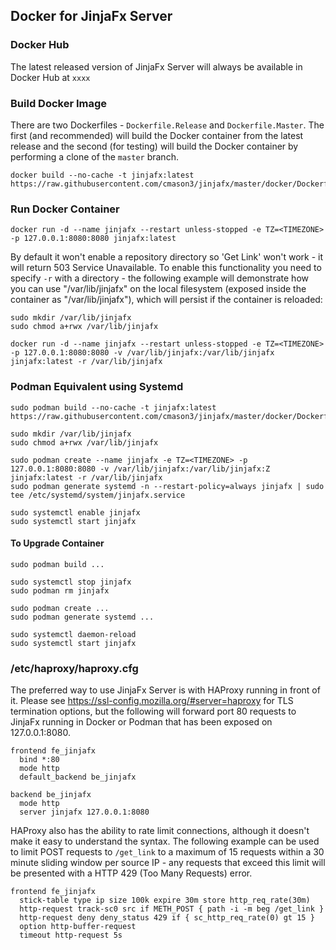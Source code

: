 ## Docker for JinjaFx Server

### Docker Hub

The latest released version of JinjaFx Server will always be available in Docker Hub at `xxxx`

### Build Docker Image

There are two Dockerfiles - `Dockerfile.Release` and `Dockerfile.Master`. The first (and recommended) will build the Docker container from the latest release and the second (for testing) will build the Docker container by performing a clone of the `master` branch.

```
docker build --no-cache -t jinjafx:latest https://raw.githubusercontent.com/cmason3/jinjafx/master/docker/Dockerfile.Release
```

### Run Docker Container
```
docker run -d --name jinjafx --restart unless-stopped -e TZ=<TIMEZONE> -p 127.0.0.1:8080:8080 jinjafx:latest
```

By default it won't enable a repository directory so 'Get Link' won't work - it will return 503 Service Unavailable. To enable this functionality you need to specify `-r` with a directory - the following example will demonstrate how you can use "/var/lib/jinjafx" on the local filesystem (exposed inside the container as "/var/lib/jinjafx"), which will persist if the container is reloaded:

```
sudo mkdir /var/lib/jinjafx
sudo chmod a+rwx /var/lib/jinjafx

docker run -d --name jinjafx --restart unless-stopped -e TZ=<TIMEZONE> -p 127.0.0.1:8080:8080 -v /var/lib/jinjafx:/var/lib/jinjafx jinjafx:latest -r /var/lib/jinjafx
```

### Podman Equivalent using Systemd

```
sudo podman build --no-cache -t jinjafx:latest https://raw.githubusercontent.com/cmason3/jinjafx/master/docker/Dockerfile.Release

sudo mkdir /var/lib/jinjafx
sudo chmod a+rwx /var/lib/jinjafx

sudo podman create --name jinjafx -e TZ=<TIMEZONE> -p 127.0.0.1:8080:8080 -v /var/lib/jinjafx:/var/lib/jinjafx:Z jinjafx:latest -r /var/lib/jinjafx
sudo podman generate systemd -n --restart-policy=always jinjafx | sudo tee /etc/systemd/system/jinjafx.service

sudo systemctl enable jinjafx
sudo systemctl start jinjafx
```

#### To Upgrade Container
```
sudo podman build ...

sudo systemctl stop jinjafx
sudo podman rm jinjafx

sudo podman create ...
sudo podman generate systemd ...

sudo systemctl daemon-reload
sudo systemctl start jinjafx
```

### /etc/haproxy/haproxy.cfg

The preferred way to use JinjaFx Server is with HAProxy running in front of it. Please see https://ssl-config.mozilla.org/#server=haproxy for TLS termination options, but the following will forward port 80 requests to JinjaFx running in Docker or Podman that has been exposed on 127.0.0.1:8080.

```
frontend fe_jinjafx
  bind *:80
  mode http
  default_backend be_jinjafx

backend be_jinjafx
  mode http
  server jinjafx 127.0.0.1:8080
```

HAProxy also has the ability to rate limit connections, although it doesn't make it easy to understand the syntax. The following example can be used to limit POST requests to `/get_link` to a maximum of 15 requests within a 30 minute sliding window per source IP - any requests that exceed this limit will be presented with a HTTP 429 (Too Many Requests) error.

```
frontend fe_jinjafx
  stick-table type ip size 100k expire 30m store http_req_rate(30m)
  http-request track-sc0 src if METH_POST { path -i -m beg /get_link }
  http-request deny deny_status 429 if { sc_http_req_rate(0) gt 15 }
  option http-buffer-request
  timeout http-request 5s
```
